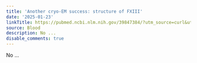 ```yaml
---
title: 'Another cryo-EM success: structure of FXIII'
date: '2025-01-23'
linkTitle: https://pubmed.ncbi.nlm.nih.gov/39847384/?utm_source=curl&utm_medium=rss&utm_campaign=journals&utm_content=7603509&fc=None&ff=20250123170657&v=2.18.0.post9+e462414
source: Blood
description: No ...
disable_comments: true
---
```

No ...
